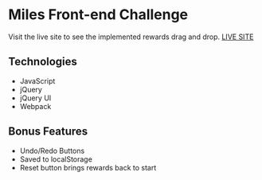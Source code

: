 # Miles Front-end Challenge

Visit the live site to see the implemented rewards drag and drop.
[LIVE SITE](https://s-davies.github.io/Miles-Coding-Challenge/)

## Technologies
- JavaScript
- jQuery
- jQuery UI
- Webpack

## Bonus Features
- Undo/Redo Buttons
- Saved to localStorage
- Reset button brings rewards back to start